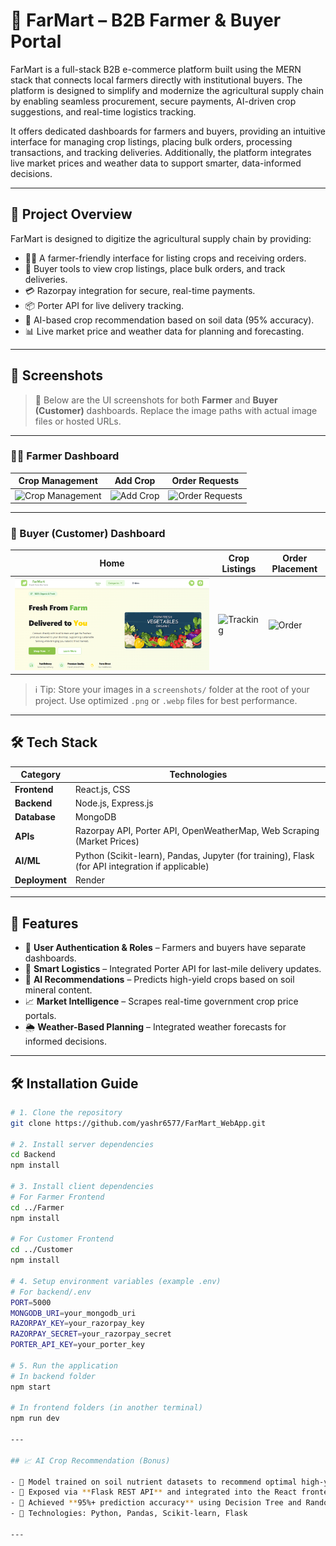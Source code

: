 # 🌾 FarMart – B2B Farmer & Buyer Portal

FarMart is a full-stack B2B e-commerce platform built using the MERN stack that connects local farmers directly with institutional buyers. The platform is designed to simplify and modernize the agricultural supply chain by enabling seamless procurement, secure payments, AI-driven crop suggestions, and real-time logistics tracking.

It offers dedicated dashboards for farmers and buyers, providing an intuitive interface for managing crop listings, placing bulk orders, processing transactions, and tracking deliveries. Additionally, the platform integrates live market prices and weather data to support smarter, data-informed decisions.

---

## 🚀 Project Overview

FarMart is designed to digitize the agricultural supply chain by providing:

- 👨‍🌾 A farmer-friendly interface for listing crops and receiving orders.
- 🏢 Buyer tools to view crop listings, place bulk orders, and track deliveries.
- 💳 Razorpay integration for secure, real-time payments.
- 📦 Porter API for live delivery tracking.
- 🌱 AI-based crop recommendation based on soil data (95% accuracy).
- 📊 Live market price and weather data for planning and forecasting.

---

## 📸 Screenshots

> 📍 Below are the UI screenshots for both **Farmer** and **Buyer (Customer)** dashboards. Replace the image paths with actual image files or hosted URLs.

---

### 👨‍🌾 Farmer Dashboard

| Crop Management | Add Crop | Order Requests |
|------------------|----------|----------------|
| ![Crop Management](screenshots/farmer-crop-management.png) | ![Add Crop](screenshots/farmer-add-crop.png) | ![Order Requests](screenshots/farmer-orders.png) |

---

### 🛒 Buyer (Customer) Dashboard

| Home | Crop Listings | Order Placement | 
|------------------------|-----------------|----------------|
| ![Listings](screenshots/buyer_home.png) | ![Tracking](screenshots/buyer-listings.png) | ![Order](screenshots/buyer-orders.png) |

> ℹ️ Tip: Store your images in a `screenshots/` folder at the root of your project. Use optimized `.png` or `.webp` files for best performance.

---

## 🛠️ Tech Stack

| Category       | Technologies |
|----------------|--------------|
| **Frontend**   | React.js, CSS|
| **Backend**    | Node.js, Express.js |
| **Database**   | MongoDB |
| **APIs**       | Razorpay API, Porter API, OpenWeatherMap, Web Scraping (Market Prices) |
| **AI/ML**      | Python (Scikit-learn), Pandas, Jupyter (for training), Flask (for API integration if applicable) |
| **Deployment** | Render |

---

## 🧪 Features

- 🔐 **User Authentication & Roles** – Farmers and buyers have separate dashboards.
- 🚚 **Smart Logistics** – Integrated Porter API for last-mile delivery updates.
- 🤖 **AI Recommendations** – Predicts high-yield crops based on soil mineral content.
- 📈 **Market Intelligence** – Scrapes real-time government crop price portals.
- 🌦️ **Weather-Based Planning** – Integrated weather forecasts for informed decisions.

---

## 🛠️ Installation Guide

```bash
# 1. Clone the repository
git clone https://github.com/yashr6577/FarMart_WebApp.git

# 2. Install server dependencies
cd Backend
npm install

# 3. Install client dependencies
# For Farmer Frontend
cd ../Farmer
npm install

# For Customer Frontend
cd ../Customer
npm install

# 4. Setup environment variables (example .env)
# For backend/.env
PORT=5000
MONGODB_URI=your_mongodb_uri
RAZORPAY_KEY=your_razorpay_key
RAZORPAY_SECRET=your_razorpay_secret
PORTER_API_KEY=your_porter_key

# 5. Run the application
# In backend folder
npm start

# In frontend folders (in another terminal)
npm run dev

---

## 📈 AI Crop Recommendation (Bonus)

- 🧠 Model trained on soil nutrient datasets to recommend optimal high-yield crops.
- 🔗 Exposed via **Flask REST API** and integrated into the React frontend.
- 🎯 Achieved **95%+ prediction accuracy** using Decision Tree and Random Forest algorithms.
- 🧪 Technologies: Python, Pandas, Scikit-learn, Flask

---
